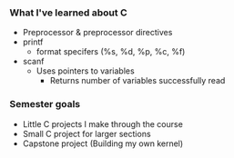 ### What I've learned about C

- Preprocessor & preprocessor directives
- printf
  - format specifers (%s, %d, %p, %c, %f)
- scanf
  - Uses pointers to variables
    - Returns  number of variables successfully read


### Semester goals

- Little C projects I make through the course
- Small C project for larger sections
- Capstone project (Building my own kernel)